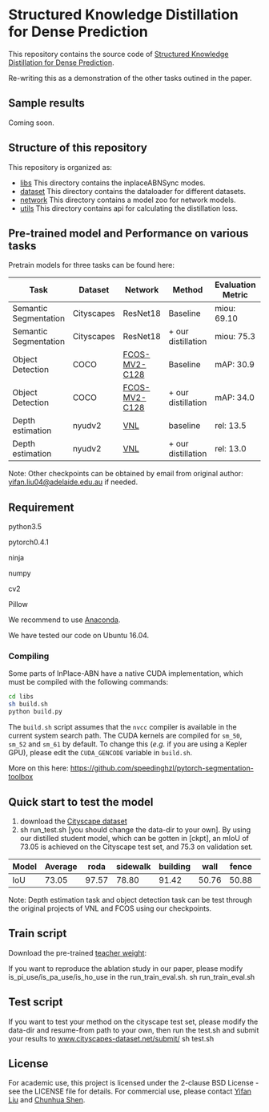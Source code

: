#  Structured Knowledge Distillation for Dense Prediction

This repository contains the source code of [Structured Knowledge Distillation for Dense Prediction](https://arxiv.org/pdf/1903.04197.pdf).

Re-writing this as a demonstration of the other tasks outined in the paper.

## Sample results

Coming soon.
 
## Structure of this repository
This repository is organized as:
* [libs](/libs/) This directory contains the inplaceABNSync modes.
* [dataset](/dataset/) This directory contains the dataloader for different datasets.
* [network](/network/) This directory contains a model zoo for network models.
* [utils](/utils/) This directory contains api for calculating the distillation loss.

## Pre-trained model and Performance on various tasks
Pretrain models for three tasks can be found here:

| Task |Dataset| Network |Method | Evaluation Metric|Link|
| -- | -- |-- | -- |-- |-- |
| Semantic Segmentation |Cityscapes| ResNet18|Baseline|miou: 69.10 |-|
| Semantic Segmentation |Cityscapes| ResNet18|+ our distillation|miou: 75.3 |[link](https://cloudstor.aarnet.edu.au/plus/s/uL3qO51A4qxY6Eu) |
| Object Detection |COCO| [FCOS-MV2-C128](https://github.com/tianzhi0549/FCOS.git)|Baseline|mAP: 30.9 |-|
| Object Detection |COCO|  [FCOS-MV2-C128](https://github.com/tianzhi0549/FCOS.git)|+ our distillation|mAP: 34.0 |[link](https://cloudstor.aarnet.edu.au/plus/s/Hqq9HSI8GXrR0b0) |
| Depth estimation |nyudv2| [VNL](https://github.com/YvanYin/VNL_Monocular_Depth_Prediction.git)|baseline|rel: 13.5 |-|
| Depth estimation | nyudv2|[VNL](https://github.com/YvanYin/VNL_Monocular_Depth_Prediction.git)|+ our distillation|rel: 13.0 |[link](https://cloudstor.aarnet.edu.au/plus/s/IXk0i0cJaibgJAr)|

Note: Other checkpoints can be obtained by email from original author: yifan.liu04@adelaide.edu.au if needed.


## Requirement
python3.5 

pytorch0.4.1 

ninja 

numpy 

cv2 

Pillow

We recommend to use [Anaconda](https://conda.io/docs/user-guide/install/linux.html).

We have tested our code on Ubuntu 16.04.

### Compiling

Some parts of InPlace-ABN have a native CUDA implementation, which must be compiled with the following commands:
```bash
cd libs
sh build.sh
python build.py
``` 
The `build.sh` script assumes that the `nvcc` compiler is available in the current system search path.
The CUDA kernels are compiled for `sm_50`, `sm_52` and `sm_61` by default.
To change this (_e.g._ if you are using a Kepler GPU), please edit the `CUDA_GENCODE` variable in `build.sh`.

More on this here: https://github.com/speedinghzl/pytorch-segmentation-toolbox

## Quick start to test the model
1. download the [Cityscape dataset](https://www.cityscapes-dataset.com/)
2. sh run_test.sh [you should change the data-dir to your own]. By using our distilled student model, which can be gotten in [ckpt], an mIoU of 73.05 is achieved on the Cityscape test set, and 75.3 on validation set.

| Model | Average | roda | sidewalk | building|	wall | fence | pole | trafficlight | trafficsign | vegetation | terrain | sky | person | rider | car | truck | bus | train | motorcycle | bicycle |
| -- | -- | -- | -- | -- | -- | -- | -- | -- | -- | -- | -- | -- | -- | -- | -- | -- | -- | -- | -- | -- |
| IoU | 73.05 | 97.57 | 78.80 | 91.42 | 50.76 | 50.88 | 60.77 | 67.93 | 73.18 | 92.49 | 70.36 | 94.56 | 82.81 | 61.64 | 94.89 | 60.14 | 66.62 | 59.93 | 61.50 | 71.71 |

Note: Depth estimation task and object detection task can be test through the original projects of VNL and FCOS using our checkpoints.
## Train script
Download the pre-trained [teacher weight](https://cloudstor.aarnet.edu.au/plus/s/tFjYfBJiarVi0pG):

If you want to reproduce the ablation study in our paper, please modify is_pi_use/is_pa_use/is_ho_use in the run_train_eval.sh.
sh run_train_eval.sh

## Test script
If you want to test your method on the cityscape test set, please modify the data-dir and resume-from path to your own, then run the test.sh and submit your results to www.cityscapes-dataset.net/submit/ 
sh test.sh

## License
For academic use, this project is licensed under the 2-clause BSD License - see the LICENSE file for details. For commercial use, please contact [Yifan Liu](yifan.liu04@adelaide.edu.au) and [Chunhua Shen](chunhua.shen@adelaide.edu.au).
